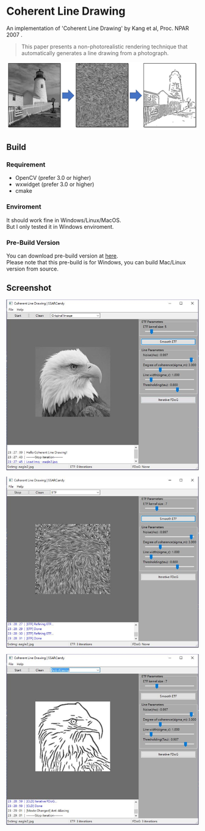 # Coherent Line Drawing

An implementation of 'Coherent Line Drawing' by Kang et al, Proc. NPAR 2007 .

> This paper presents a non-photorealistic rendering technique that
automatically generates a line drawing from a photograph.

![demo](./demo/4.JPG)

## Build

### Requirement

- OpenCV (prefer 3.0 or higher)
- wxwidget (prefer 3.0 or higher)
- cmake

### Enviroment

It should work fine in Windows/Linux/MacOS.  
But I only tested it in Windows enviroment.

### Pre-Build Version

You can download pre-build version at [here](https://github.com/SSARCandy/Coherent-Line-Drawing/releases/download/1.0.0/release-windows.zip).  
Please note that this pre-build is for Windows, you can build Mac/Linux version from source.

## Screenshot

![demo](./demo/1.JPG)

![demo](./demo/2.JPG)

![demo](./demo/3.JPG)